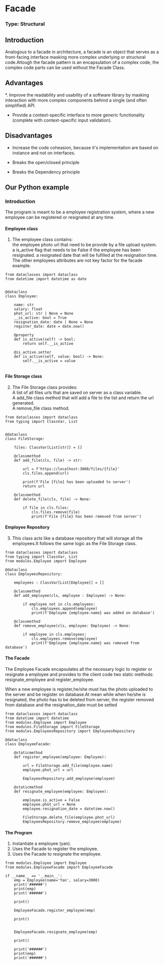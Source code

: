 # Facade

### Type: Structural

## Introduction

Analogous to a facade in architecture, a facade is an object that serves as a front-facing interface masking more complex underlying or structural code.Altough the facade pattern is an encapsulation of a complex code, the complex code parts can be used without the Facade Class.

## Advantages

*. Improve the readability and usability of a software library by masking interaction with more complex components behind a single (and often simplified) API.

* Provide a context-specific interface to more generic functionality (complete with context-specific input validation).

## Disadvantages

* Increase the code coheasion, because it's implementation are based on instance and not on interfaces.

* Breaks the open/closed principle

* Breaks the Dependency principle

## Our Python example

### Introduction

The program is meant to be a employee registration system, where a new employee can be registered or resignated at any time. 


#### Employee class

1. The employee class contains: <br>
the employee photo url that need to be provide by a file upload system. <br>
a is_active flag that needs to be False if the employee has been resignated.
a resignated date that will be fufilled at the resignation time.<br>
The other employees attributes are not key factor for the facade example.

```
from dataclasses import dataclass
from datetime import datetime as date


@dataclass
class Employee:
    
    name: str
    salary: float
    phot_url: str | None = None
    __is_active: bool = True
    resignation_date: date | None = None
    register_date: date = date.now()
    
    @property
    def is_active(self) -> bool:
        return self.__is_active
    
    @is_active.setter
    def is_active(self, value: bool) -> None:
        self.__is_active = value
    
```

#### File Storage class

2. The File Storage class provides: <br>
A list of all files urls that are saved on server as a class variable. <br>
A add_file class method that will add a file to the list and return the url generated.<br>
A remove_file class method.<br>

```
from dataclasses import dataclass
from typing import ClassVar, List


@dataclass
class FileStorage:
    
    files: ClassVar[List[str]] = []
    
    @classmethod
    def add_file(cls, file) -> str:
        
        url = f'https://localhost:3000/files/{file}'
        cls.files.append(url)
        
        print(f'File {file} has been uploaded to server')
        return url

    @classmethod
    def delete_file(cls, file) -> None:
        
        if file in cls.files:
            cls.files.remove(file)
            print(f'File {file} has been removed from server')

```

#### Employee Repository

3. This class acts like a database repository that will storage all the employees.It follows the same logic as the File Storage class.

```
from dataclasses import dataclass
from typing import ClassVar, List
from modules.Employee import Employee

@dataclass
class EmployeesRepository:
    
    employees : ClassVar[List[Employee]] = []
    
    @classmethod
    def add_employee(cls, employee : Employee) -> None:
        
        if employee not in cls.employees:
            cls.employees.append(employee)
            print(f'Employee {employee.name} was added on database')
    
    @classmethod
    def remove_employee(cls, employee: Employee) -> None:
        
        if employee in cls.employees:
            cls.employees.remove(employee)
            print(f'Employee {employee.name} was removed from database')
```

#### The Facade

The Employee Facade encapsulates all the necessary logic to register or resignate a employee and provides to the client code two static methods: resignate_employee and register_employee.

When a new employee is register,he/she must has the photo uploaded to the server and be register on database.At mean while when he/she is resignated, the photo has to be deleted from server, the register removed from database and the resignation_date must be setted

```
from dataclasses import dataclass
from datetime import datetime
from modules.Employee import Employee
from modules.FileStorage import FileStorage
from modules.EmployeesRepository import EmployeesRepository

@dataclass
class EmployeeFacade:
    
    @staticmethod
    def register_employee(employee: Employee):
        
        url = FileStorage.add_file(employee.name)
        employee.phot_url = url
        
        EmployeesRepository.add_employee(employee)
    
    @staticmethod
    def resignate_employee(employee: Employee):
    
        employee.is_active = False
        employee.phot_url = None
        employee.resignation_date = datetime.now()
        
        FileStorage.delete_file(employee.phot_url)
        EmployeesRepository.remove_employee(employee)
```

#### The Program

1. Instantiate a employee (yan).
2. Uses the Facade to register the employee.
3. Uses the Facade to resignate the employee.

```
from modules.Employee import Employee
from modules.EmployeeFacade import EmployeeFacade

if __name__ == '__main__':
    emp = Employee(name='Yan', salary=3000)
    print('######')
    print(emp)
    print('######')
    
    print()
    
    EmployeeFacade.register_employee(emp)
    
    print()
    
    
    EmployeeFacade.resignate_employee(emp)
    
    print()
    
    print('######')
    print(emp)
    print('######')

```
